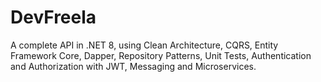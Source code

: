 # DevFreela
A complete API in .NET 8, using Clean Architecture, CQRS, Entity Framework Core, Dapper, Repository Patterns, Unit Tests, Authentication and Authorization with JWT, Messaging and Microservices.
